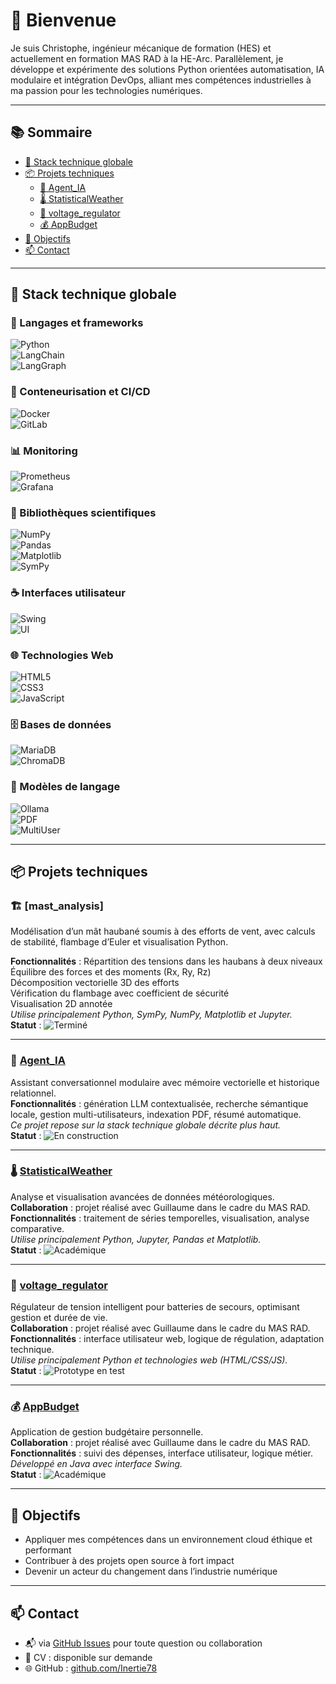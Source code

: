 # 👋 Bienvenue

Je suis Christophe, ingénieur mécanique de formation (HES) et actuellement en formation MAS RAD à la HE-Arc. Parallèlement, je développe et expérimente des solutions Python orientées automatisation, IA modulaire et intégration DevOps, alliant mes compétences industrielles à ma passion pour les technologies numériques.

---

## 📚 Sommaire

- [🔧 Stack technique globale](#-stack-technique-globale)  
- [📦 Projets techniques](#-projets-techniques)  
  - [🧠 Agent_IA](#-agent_ia)  
  - [🌡️ StatisticalWeather](#-statisticalweather)  
  - [🔌 voltage_regulator](#-voltage_regulator)  
  - [💰 AppBudget](#-appbudget)  
- [🎯 Objectifs](#-objectifs)  
- [📫 Contact](#-contact)  

---

## 🔧 Stack technique globale

### 🐍 Langages et frameworks  
![Python](https://img.shields.io/badge/Python-3.10-blue?logo=python&logoColor=white)  
![LangChain](https://img.shields.io/badge/LangChain-AI_Agents-green)  
![LangGraph](https://img.shields.io/badge/LangGraph-Workflow_Agents-purple)  

### 🐳 Conteneurisation et CI/CD  
![Docker](https://img.shields.io/badge/Docker-Containerization-blue?logo=docker&logoColor=white)  
![GitLab](https://img.shields.io/badge/GitLab-CI/CD-orange?logo=gitlab&logoColor=white)  

### 📊 Monitoring  
![Prometheus](https://img.shields.io/badge/Monitoring-Prometheus-yellow)  
![Grafana](https://img.shields.io/badge/Monitoring-Grafana-orange?logo=grafana&logoColor=white)  

### 🔬 Bibliothèques scientifiques  
![NumPy](https://img.shields.io/badge/Python_NumPy-Scientific-blue?logo=python&logoColor=white)  
![Pandas](https://img.shields.io/badge/Data-Pandas-yellow?logo=pandas&logoColor=black)  
![Matplotlib](https://img.shields.io/badge/Visualization-Matplotlib-blue?logo=python&logoColor=white)  
![SymPy](https://img.shields.io/badge/Symbolic-SymPy-green?logo=python&logoColor=white)

### ☕ Interfaces utilisateur  
![Swing](https://img.shields.io/badge/Java_UI-Swing-blueviolet)  
![UI](https://img.shields.io/badge/Interface-User%20Interface-lightgrey)  

### 🌐 Technologies Web  
![HTML5](https://img.shields.io/badge/Web-HTML5-red?logo=html5&logoColor=white)  
![CSS3](https://img.shields.io/badge/Web-CSS3-blue?logo=css3&logoColor=white)  
![JavaScript](https://img.shields.io/badge/Web-JavaScript-yellow?logo=javascript&logoColor=white)  

### 🗄 Bases de données  
![MariaDB](https://img.shields.io/badge/Database-MariaDB-lightgrey?logo=mariadb&logoColor=blue)  
![ChromaDB](https://img.shields.io/badge/VectorDB-ChromaDB-purple)  

### 🤖 Modèles de langage  
![Ollama](https://img.shields.io/badge/LLM-Ollama-black)  
![PDF](https://img.shields.io/badge/Document-PDF_Parsing-blue)  
![MultiUser](https://img.shields.io/badge/Usage-Multi--User-green)  

---

## 📦 Projets techniques

### 🏗️ [mast_analysis]
Modélisation d’un mât haubané soumis à des efforts de vent, avec calculs de stabilité, flambage d’Euler et visualisation Python. 

**Fonctionnalités** : Répartition des tensions dans les haubans à deux niveaux  
Équilibre des forces et des moments (Rx, Ry, Rz)  
Décomposition vectorielle 3D des efforts  
Vérification du flambage avec coefficient de sécurité  
Visualisation 2D annotée  
*Utilise principalement Python, SymPy, NumPy, Matplotlib et Jupyter.*  
**Statut** : ![Terminé](https://img.shields.io/badge/Statut-Terminé-brightgreen?logo=git&logoColor=white)

---

### 🧠 [Agent_IA](https://github.com/Inertie78/Agent_IA)  
Assistant conversationnel modulaire avec mémoire vectorielle et historique relationnel.  
**Fonctionnalités** : génération LLM contextualisée, recherche sémantique locale, gestion multi-utilisateurs, indexation PDF, résumé automatique.  
*Ce projet repose sur la stack technique globale décrite plus haut.*  
**Statut** : ![En construction](https://img.shields.io/badge/Statut-En%20construction-yellow?logo=git&logoColor=black)

---

### 🌡️ [StatisticalWeather](https://github.com/Inertie78/StatisticalWeather)  
Analyse et visualisation avancées de données météorologiques.  
**Collaboration** : projet réalisé avec Guillaume dans le cadre du MAS RAD.  
**Fonctionnalités** : traitement de séries temporelles, visualisation, analyse comparative.  
*Utilise principalement Python, Jupyter, Pandas et Matplotlib.*  
**Statut** : ![Académique](https://img.shields.io/badge/Statut-Académique-green?logo=git&logoColor=white)

---

### 🔌 [voltage_regulator](https://github.com/Inertie78/voltage_regulator)  
Régulateur de tension intelligent pour batteries de secours, optimisant gestion et durée de vie.  
**Collaboration** : projet réalisé avec Guillaume dans le cadre du MAS RAD.  
**Fonctionnalités** : interface utilisateur web, logique de régulation, adaptation technique.  
*Utilise principalement Python et technologies web (HTML/CSS/JS).*  
**Statut** : ![Prototype en test](https://img.shields.io/badge/Statut-Prototype%20en%20test-orange?logo=git&logoColor=white)

---

### 💰 [AppBudget](https://github.com/Inertie78/AppBudget)  
Application de gestion budgétaire personnelle.  
**Collaboration** : projet réalisé avec Guillaume dans le cadre du MAS RAD.  
**Fonctionnalités** : suivi des dépenses, interface utilisateur, logique métier.  
*Développé en Java avec interface Swing.*  
**Statut** : ![Académique](https://img.shields.io/badge/Statut-Académique-green?logo=git&logoColor=white)

---

## 🎯 Objectifs

- Appliquer mes compétences dans un environnement cloud éthique et performant  
- Contribuer à des projets open source à fort impact  
- Devenir un acteur du changement dans l’industrie numérique  

---

## 📫 Contact

- 📬 via [GitHub Issues](https://github.com/Inertie78/Inertie78/issues) pour toute question ou collaboration  
- 📄 CV : disponible sur demande  
- 🌐 GitHub : [github.com/Inertie78](https://github.com/Inertie78)
